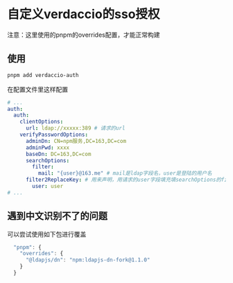 # 自定义verdaccio的sso授权

注意：这里使用的pnpm的overrides配置，才能正常构建

## 使用

```bash
pnpm add verdaccio-auth
```

在配置文件里这样配置

```yaml
# ...
auth:
  auth:
    clientOptions:
      url: ldap://xxxxx:389 # 请求的url
    verifyPasswordOptions:
      adminDn: CN=npm服务,DC=163,DC=com
      adminPwd: xxxx
      baseDn: DC=163,DC=com
      searchOptions:
        filter:
          mail: "{user}@163.me" # mail是ldap字段名，user是登陆的用户名
      filter2ReplaceKey: # 用来声明，用请求的user字段填充填searchOptions的filter
        user: user
# ...
```

## 遇到中文识别不了的问题

可以尝试使用如下包进行覆盖

```js
  "pnpm": {
    "overrides": {
      "@ldapjs/dn": "npm:ldapjs-dn-fork@1.1.0"
    }
  }
```
